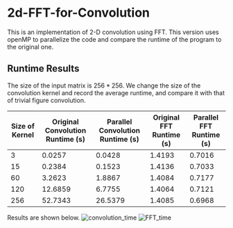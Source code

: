 # 2d-FFT-for-Convolution
This is an implementation of 2-D convolution using FFT. 
This version uses openMP to parallelize the code and compare the runtime of the program to the original one. 
## Runtime Results
The size of the input matrix is $256*256$.
We change the size of the convolution kernel and record the average runtime, and compare it with that of trivial figure convolution.

| Size of Kernel | Original Convolution Runtime (s) | Parallel Convolution Runtime (s) | Original FFT Runtime (s) | Parallel FFT Runtime (s) |
| -------- | -------- | -------- | -------- | -------- |
| 3 | 0.0257 | 0.0428 | 1.4193 | 0.7016 |
| 15 | 0.2384 | 0.1523 | 1.4136 | 0.7033 |
| 60 | 3.2623 | 1.8867 | 1.4084 | 0.7177 |
| 120 | 12.6859 | 6.7755 | 1.4064 | 0.7121 |
| 256 | 52.7343 | 26.5379 | 1.4085 | 0.6968 |


Results are shown below.
![convolution_time](https://github.com/Julien-Sun/2d-FFT-for-Convolution-/assets/67185297/f3b62ab0-6c90-407a-ae76-04dbe85f8901)
![FFT_time](https://github.com/Julien-Sun/2d-FFT-for-Convolution-/assets/67185297/b8178da6-11f1-42e9-9a28-d87c77ad2c09)
